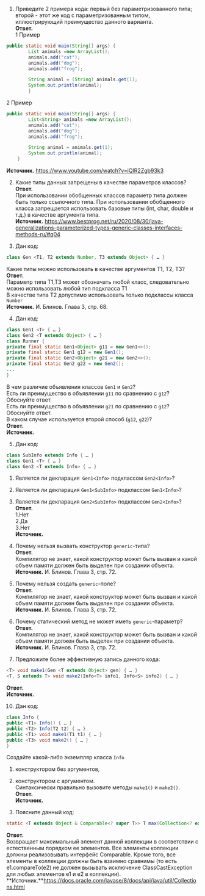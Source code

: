1. Приведите 2 примера кода: первый без параметризованного типа;  
второй - этот же код с параметризованным типом, иллюстрирующий преимущество данного варианта.  
**Ответ.**  
1 Пример 
```java
public static void main(String[] args) {
        List animals =new ArrayList();
        animals.add("cat");
        animals.add("dog");
        animals.add("frog");

        String animal = (String) animals.get(1);
        System.out.println(animal);
        }
```
2 Пример 
```java
public static void main(String[] args) {
        List<String> animals =new ArrayList();
        animals.add("cat");
        animals.add("dog");
        animals.add("frog");

        String animal = animals.get(1);
        System.out.println(animal);
    }
```

**Источник.** https://www.youtube.com/watch?v=iQIR2Zgb93k3

2. Какие типы данных запрещены в качестве параметров классов?  
**Ответ.**  
При использовании обобщенных классов параметр типа должен быть только ссылочного типа. 
При использовании обобщенного класса запрещается использовать базовые типы (int, char, double и т.д.) в качестве аргумента типа.  
**Источник.** https://www.bestprog.net/ru/2020/08/30/java-generalizations-parameterized-types-generic-classes-interfaces-methods-ru/#q04    
   
   
3. Дан код:
```java
class Gen <T1, T2 extends Number, T3 extends Object> { … }
```
Какие типы можно использовать в качестве аргументов T1, T2, T3?  
**Ответ.**  
Параметр типа Т1,Т3 может обозначать любой класс, следовательно можно использовать любой тип подкласса T1   
В качестве типа Т2 допустимо использовать только подклассы класса ``Number``  
**Источник.** И. Блинов. Глава 3, стр. 68.


4. Дан код:
```java
class Gen1 <T> { … }
class Gen2 <T extends Object> { … }
class Runner {
private final static Gen1<Object> g11 = new Gen1<>();
private final static Gen1 g12 = new Gen1();
private final static Gen2<Object> g21 = new Gen2<>();
private final static Gen2 g22 = new Gen2();
...
}
```
В чем различие объявления классов ``Gen1`` и ``Gen2``?  
Есть ли преимущество в объявлении ``g11`` по сравнению с ``g12``? Обоснуйте ответ.  
Есть ли преимущество в объявлении ``g21`` по сравнению с ``g12``? Обоснуйте ответ.  
В каком случае используется второй способ (``g12``, ``g22``)?  
**Ответ.**  
**Источник.**

5. Дан код:
```java
class SubInfo extends Info { … }
class Gen1 <T> { … }
class Gen2 <T extends Info> { … }
```
1. Является ли декларация`` Gen1<Info>`` подклассом ``Gen2<Info>``?  
2. Является ли декларация ``Gen1<SubInfo>`` подклассом ``Gen1<Info>``?  
3. Является ли декларация ``Gen2<SubInfo>`` подклассом ``Gen2<Info>``?  
**Ответ.**  
 1.Нет  
 2.Да  
 3.Нет     
**Источник.**  


6. Почему нельзя вызвать конструктор ``generic``-типа?  
**Ответ.**  
Компилятор не знает, какой конструктор может быть вызван и какой объем памяти должен быть выделен при создании объекта.   
**Источник.** И. Блинов. Глава 3, стр. 72.


7. Почему нельзя создать ``generic``-поле?  
**Ответ.**  
Компилятор не знает, какой конструктор может быть вызван и какой объем памяти должен быть выделен при создании объекта.  
**Источник.** И. Блинов. Глава 3, стр. 72.


8. Почему статический метод не может иметь ``generic``-параметр?  
**Ответ.**  
Компилятор не знает, какой конструктор может быть вызван и какой объем памяти должен быть выделен при создании объекта.  
**Источник.** И. Блинов. Глава 3, стр. 72. 
   

9. Предложите более эффективную запись данного кода:
```java
<T> void make1(Gen <T extends Object> gen) { … }
<T, S extends T> void make2(Info<T> info1, Info<S> info2) { … }
```
**Ответ.**  
**Источник.**  
   
10. Дан код:
```java
class Info {
public <T1> Info() { … }
public <T2> Info(T2 t2) { … }
public <T1> void make1(T1 t1) { … }
public <T3> void make2() { … }
}
```
Создайте какой-либо экземпляр класса ``Info``
1. конструктором без аргументов,  
2. конструктором с аргументом.  
Синтаксически правильно вызовите методы ``make1()`` и ``make2()``.  
**Ответ.**  
**Источник.**  
    

11. Поясните данный код:
```java
static <T extends Object & Comparable<? super T>> T max(Collection<? extends T> coll)
```
**Ответ.**  
Возвращает максимальный элемент данной коллекции в соответствии с естественным порядком ее элементов. Все элементы коллекции должны реализовывать интерфейс Comparable. Кроме того, все элементы в коллекции должны быть взаимно сравнимы (то есть e1.compareTo(e2) не должен вызывать исключение ClassCastException для любых элементов e1 и e2 в коллекции).
**Источник.**https://docs.oracle.com/javase/8/docs/api/java/util/Collections.html 